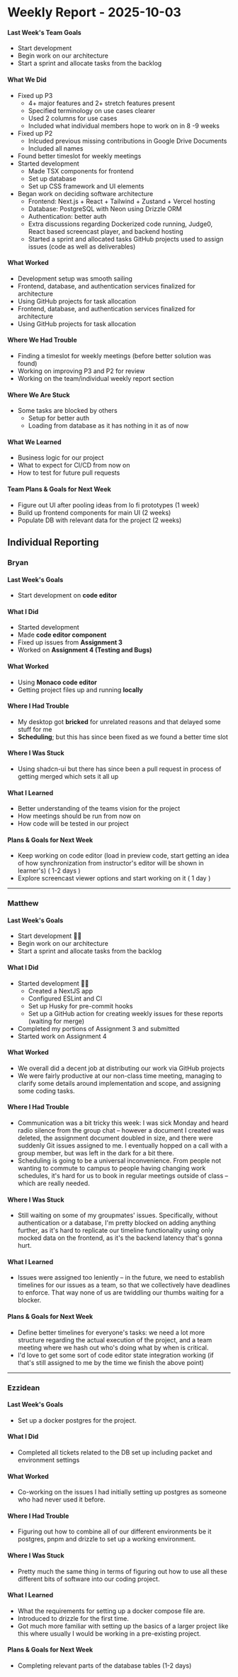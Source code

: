 # Weekly Report - 2025-10-03

#### Last Week's Team Goals
  - Start development 
  - Begin work on our architecture
  - Start a sprint and allocate tasks from the backlog

#### What We Did

  - Fixed up P3
      - 4+ major features and 2+ stretch features present
      - Specified terminology on use cases clearer
      - Used 2 columns for use cases
      - Included what individual members hope to work on in 8 -9 weeks
  - Fixed up P2
      - Inlcuded previous missing contributions in Google Drive Documents
      - Included all names
  - Found better timeslot for weekly meetings
  - Started development
      - Made TSX components for frontend
      - Set up database
      - Set up CSS framework and UI elements
  - Began work on deciding software architecture
      - Frontend: Next.js + React + Tailwind + Zustand + Vercel hosting
      - Database: PostgreSQL with Neon using Drizzle ORM
      - Authentication: better auth
      - Extra discussions regarding Dockerized code running, Judge0, React based screencast player, and backend hosting
      - Started a sprint and allocated tasks
GitHub projects used to assign issues (code as well as deliverables)


#### What Worked
- Development setup was smooth sailing
- Frontend, database, and authentication services finalized for architecture
- Using GitHub projects for task allocation
- Frontend, database, and authentication services finalized for architecture
- Using GitHub projects for task allocation

#### Where We Had Trouble
  - Finding a timeslot for weekly meetings (before better solution was found)
  - Working on improving P3 and P2 for review
  - Working on the team/individual weekly report section
#### Where We Are Stuck
  - Some tasks are blocked by others
      - Setup for better auth
      - Loading from database as it has nothing in it as of now
#### What We Learned
  - Business logic for our project
  - What to expect for CI/CD from now on
  - How to test for future pull requests
#### Team Plans & Goals for Next Week
  - Figure out UI after pooling ideas from lo fi prototypes (1 week)
  - Build up frontend components for main UI (2 weeks)
  - Populate DB with relevant data for the project (2 weeks)

## Individual Reporting

### Bryan

#### Last Week's Goals
  - Start development on **code editor**

  
#### What I Did
  - Started development
  - Made **code editor component**
  - Fixed up issues from **Assignment 3**
  - Worked on **Assignment 4 (Testing and Bugs)**

  
#### What Worked
  - Using **Monaco code editor**
  - Getting project files up and running **locally**

  
#### Where I Had Trouble
  - My desktop got **bricked** for unrelated reasons and that delayed some stuff for me
  - **Scheduling**; but this has since been fixed as we found a better time slot

  
#### Where I Was Stuck
  - Using shadcn-ui but there has since been a pull request in process of getting merged which sets it all up

  
#### What I Learned
  - Better understanding of the teams vision for the project
  - How meetings should be run from now on
  - How code will be tested in our project

  
#### Plans & Goals for Next Week
  - Keep working on code editor (load in preview code, start getting an idea of how synchronization from instructor's editor will be shown in learner's) ( 1-2 days )
  - Explore screencast viewer options and start working on it ( 1 day )

---
### Matthew

#### Last Week's Goals
  - Start development 🧑‍💻
  - Begin work on our architecture
  - Start a sprint and allocate tasks from the backlog

#### What I Did
  - Started development 🧑‍💻
      - Created a NextJS app 
      - Configured ESLint and CI 
      - Set up Husky for pre-commit hooks
      - Set up a GitHub action for creating weekly issues for these reports (waiting for merge)
  - Completed my portions of Assignment 3 and submitted
  - Started work on Assignment 4 

#### What Worked
  - We overall did a decent job at distributing our work via GitHub projects 
  - We were fairly productive at our non-class time meeting, managing to clarify some details around implementation and scope, and assigning some coding tasks.

#### Where I Had Trouble
  - Communication was a bit tricky this week: I was sick Monday and heard radio silence from the group chat – however a document I created was deleted, the assignment document doubled in size, and there were suddenly Git issues assigned to me. I eventually hopped on a call with a group member, but was left in the dark for a bit there.
  - Scheduling is going to be a universal inconvenience. From people not wanting to commute to campus to people having changing work schedules, it's hard for us to book in regular meetings outside of class – which are really needed.

#### Where I Was Stuck
  - Still waiting on some of my groupmates' issues. Specifically, without authentication or a database, I'm pretty blocked on adding anything further, as it's hard to replicate our timeline functionality using only mocked data on the frontend, as it's the backend latency that's gonna hurt.

#### What I Learned
  - Issues were assigned too leniently – in the future, we need to establish timelines for our issues as a team, so that we collectively have deadlines to enforce. That way none of us are twiddling our thumbs waiting for a blocker.

#### Plans & Goals for Next Week
  - Define better timelines for everyone's tasks: we need a lot more structure regarding the actual execution of the project, and a team meeting where we hash out who's doing what by when is critical.
  - I'd love to get some sort of code editor state integration working (if that's still assigned to me by the time we finish the above point)

---

### Ezzidean

#### Last Week's Goals
  - Set up a docker postgres for the project.

#### What I Did
  - Completed all tickets related to the DB set up including packet and environment settings

#### What Worked
  -  Co-working on the issues I had initially setting up postgres as someone who had never used it before.

#### Where I Had Trouble
  - Figuring out how to combine all of our different environments be it postgres, pnpm and drizzle to set up a working environment.

#### Where I Was Stuck
  - Pretty much the same thing in terms of figuring out how to use all these different bits of software into our coding project.

#### What I Learned
  - What the requirements for setting up a docker compose file are.
  - Introduced to drizzle for the first time.
  - Got much more familiar with setting up the basics of a larger project like this where usually I would be working in a pre-existing project.

#### Plans & Goals for Next Week

  - Completing relevant parts of the database tables (1-2 days) 